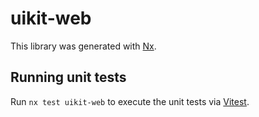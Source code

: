 # uikit-web

This library was generated with [Nx](https://nx.dev).

## Running unit tests

Run `nx test uikit-web` to execute the unit tests via [Vitest](https://vitest.dev/).
